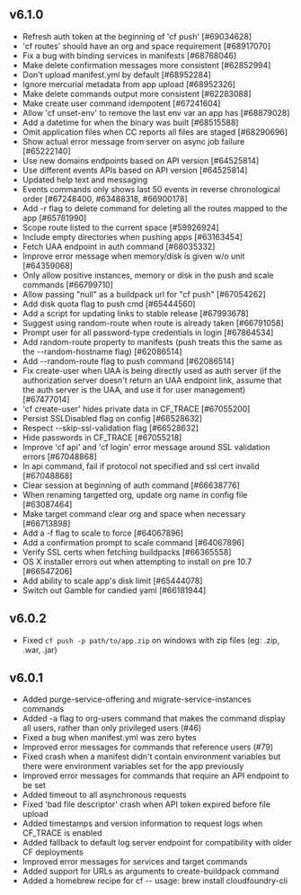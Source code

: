 ## v6.1.0
* Refresh auth token at the beginning of 'cf push' [#69034628]
* 'cf routes' should have an org and space requirement [#68917070]
* Fix a bug with binding services in manifests [#68768046]
* Make delete confirmation messages more consistent [#62852994]
* Don't upload manifest.yml by default [#68952284]
* Ignore mercurial metadata from app upload [#68952326]
* Make delete commands output more consistent [#62283088]
* Make create user command idempotent [#67241604]
* Allow 'cf unset-env' to remove the last env var an app has [#68879028]
* Add a datetime for when the binary was built [#68515588]
* Omit application files when CC reports all files are staged [#68290696]
* Show actual error message from server on async job failure [#65222140]
* Use new domains endpoints based on API version [#64525814]
* Use different events APIs based on API version [#64525814]
* Updated help text and messaging
* Events commands only shows last 50 events in reverse chronological order [#67248400, #63488318, #66900178]
* Add -r flag to delete command for deleting all the routes mapped to the app [#65781990]
* Scope route listed to the current space [#59926924]
* Include empty directories when pushing apps [#63163454]
* Fetch UAA endpoint in auth command [#68035332]
* Improve error message when memory/disk is given w/o unit [#64359068]
* Only allow positive instances, memory or disk in the push and scale commands [#66799710]
* Allow passing "null" as a buildpack url for "cf push" [#67054262]
* Add disk quota flag to push cmd [#65444560]
* Add a script for updating links to stable release [#67993678]
* Suggest using random-route when route is already taken [#66791058]
* Prompt user for all password-type credentials in login [#67864534]
* Add random-route property to manifests (push treats this the same as the --random-hostname flag) [#62086514]
* Add --random-route flag to push command [#62086514]
* Fix create-user when UAA is being directly used as auth server (if the authorization server doesn't return an UAA endpoint link, assume that the auth server is the UAA, and use it for user management) [#67477014]
* 'cf create-user' hides private data in CF_TRACE [#67055200]
* Persist SSLDisabled flag on config [#66528632]
* Respect --skip-ssl-validation flag [#66528632]
* Hide passwords in CF_TRACE [#67055218]
* Improve 'cf api' and 'cf login' error message around SSL validation errors [#67048868]
* In api command, fail if protocol not specified and ssl cert invalid [#67048868]
* Clear session at beginning of auth command [#66638776]
* When renaming targetted org, update org name in config file [#63087464]
* Make target command clear org and space when necessary [#66713898]
* Add a -f flag to scale to force [#64067896]
* Add a confirmation prompt to scale command [#64067896]
* Verify SSL certs when fetching buildpacks [#66365558]
* OS X installer errors out when attempting to install on pre 10.7 [#66547206]
* Add ability to scale app's disk limit [#65444078]
* Switch out Gamble for candied yaml [#66181944]

## v6.0.2
* Fixed `cf push -p path/to/app.zip` on windows with zip files (eg: .zip, .war, .jar)

## v6.0.1
* Added purge-service-offering and migrate-service-instances commands
* Added -a flag to org-users command that makes the command display all users, rather than only privileged users (#46)
* Fixed a bug when manifest.yml was zero bytes
* Improved error messages for commands that reference users (#79)
* Fixed crash when a manifest didn't contain environment variables but there were environment variables set for the app previously
* Improved error messages for commands that require an API endpoint to be set
* Added timeout to all asynchronous requests
* Fixed 'bad file descriptor' crash when API token expired before file upload
* Added timestamps and version information to request logs when CF_TRACE is enabled
* Added fallback to default log server endpoint for compatibility with older CF deployments
* Improved error messages for services and target commands
* Added support for URLs as arguments to create-buildpack command
* Added a homebrew recipe for cf -- usage: brew install cloudfoundry-cli
